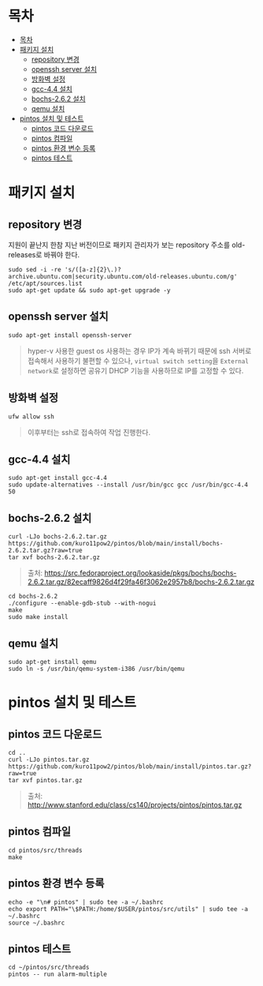 # 목차
- [목차](#목차)
- [패키지 설치](#패키지-설치)
  - [repository 변경](#repository-변경)
  - [openssh server 설치](#openssh-server-설치)
  - [방화벽 설정](#방화벽-설정)
  - [gcc-4.4 설치](#gcc-44-설치)
  - [bochs-2.6.2 설치](#bochs-262-설치)
  - [qemu 설치](#qemu-설치)
- [pintos 설치 및 테스트](#pintos-설치-및-테스트)
  - [pintos 코드 다운로드](#pintos-코드-다운로드)
  - [pintos 컴파일](#pintos-컴파일)
  - [pintos 환경 변수 등록](#pintos-환경-변수-등록)
  - [pintos 테스트](#pintos-테스트)

# 패키지 설치

## repository 변경
지원이 끝난지 한참 지난 버전이므로 패키지 관리자가 보는 repository 주소를 old-releases로 바꿔야 한다.

```console
sudo sed -i -re 's/([a-z]{2}\.)?archive.ubuntu.com|security.ubuntu.com/old-releases.ubuntu.com/g' /etc/apt/sources.list
sudo apt-get update && sudo apt-get upgrade -y
```

## openssh server 설치
```console
sudo apt-get install openssh-server
```

> hyper-v 사용한 guest os 사용하는 경우 IP가 계속 바뀌기 때문에 ssh 서버로 접속해서 사용하기 불편할 수 있으나, `virtual switch setting`을 `External network`로 설정하면 공유기 DHCP 기능을 사용하므로 IP를 고정할 수 있다.

## 방화벽 설정
```console
ufw allow ssh
```

> 이후부터는 ssh로 접속하여 작업 진행한다.

## gcc-4.4 설치
```console
sudo apt-get install gcc-4.4
sudo update-alternatives --install /usr/bin/gcc gcc /usr/bin/gcc-4.4 50
```

## bochs-2.6.2 설치
```console
curl -LJo bochs-2.6.2.tar.gz https://github.com/kuro11pow2/pintos/blob/main/install/bochs-2.6.2.tar.gz?raw=true
tar xvf bochs-2.6.2.tar.gz
```
> 출처: https://src.fedoraproject.org/lookaside/pkgs/bochs/bochs-2.6.2.tar.gz/82ecaff9826d4f29fa46f3062e2957b8/bochs-2.6.2.tar.gz

```console
cd bochs-2.6.2
./configure --enable-gdb-stub --with-nogui
make
sudo make install
```


## qemu 설치
```console
sudo apt-get install qemu
sudo ln -s /usr/bin/qemu-system-i386 /usr/bin/qemu
```

# pintos 설치 및 테스트
## pintos 코드 다운로드
```console
cd ..
curl -LJo pintos.tar.gz https://github.com/kuro11pow2/pintos/blob/main/install/pintos.tar.gz?raw=true
tar xvf pintos.tar.gz
```
> 출처: http://www.stanford.edu/class/cs140/projects/pintos/pintos.tar.gz

## pintos 컴파일
```console
cd pintos/src/threads
make
```

## pintos 환경 변수 등록
```console
echo -e "\n# pintos" | sudo tee -a ~/.bashrc
echo export PATH="\$PATH:/home/$USER/pintos/src/utils" | sudo tee -a ~/.bashrc
source ~/.bashrc
```

## pintos 테스트
```console
cd ~/pintos/src/threads
pintos -- run alarm-multiple
```